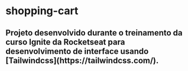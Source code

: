 # shopping-cart

<h2>Projeto desenvolvido durante o treinamento da curso Ignite da Rocketseat para desenvolvimento de interface usando [Tailwindcss](https://tailwindcss.com/).</h2>

